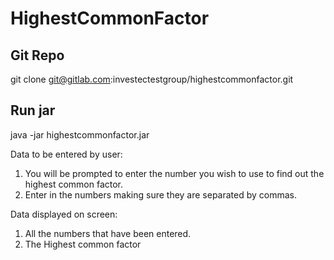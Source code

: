 # HighestCommonFactor


## Git Repo

git clone git@gitlab.com:investectestgroup/highestcommonfactor.git

## Run jar

java -jar  highestcommonfactor.jar

Data to be entered by user:
1) You will be prompted to enter the number you wish to use to find out the highest common factor.
2) Enter in the numbers making sure they are separated by commas.

Data displayed on screen:
1) All the numbers that have been entered.
2) The Highest common factor
